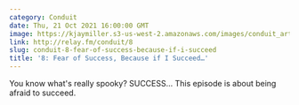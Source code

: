```yaml
---
category: Conduit
date: Thu, 21 Oct 2021 16:00:00 GMT
image: https://kjaymiller.s3-us-west-2.amazonaws.com/images/conduit_artwork.png
link: http://relay.fm/conduit/8
slug: conduit-8-fear-of-success-because-if-i-succeed
title: '8: Fear of Success, Because if I Succeed…'
---
```


You know what's really spooky? SUCCESS... This episode is about being afraid to succeed.